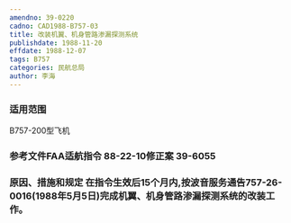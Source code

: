 ```yaml
---
amendno: 39-0220
cadno: CAD1988-B757-03
title: 改装机翼、机身管路渗漏探测系统
publishdate: 1988-11-20
effdate: 1988-12-07
tags: B757
categories: 民航总局
author: 李海
---
```


### 适用范围 
B757-200型飞机

<!--more-->
### 参考文件FAA适航指令 88-22-10修正案 39-6055

### 原因、措施和规定 在指令生效后15个月内,按波音服务通告757-26-0016(1988年5月5日)完成机翼、机身管路渗漏探测系统的改装工作。
